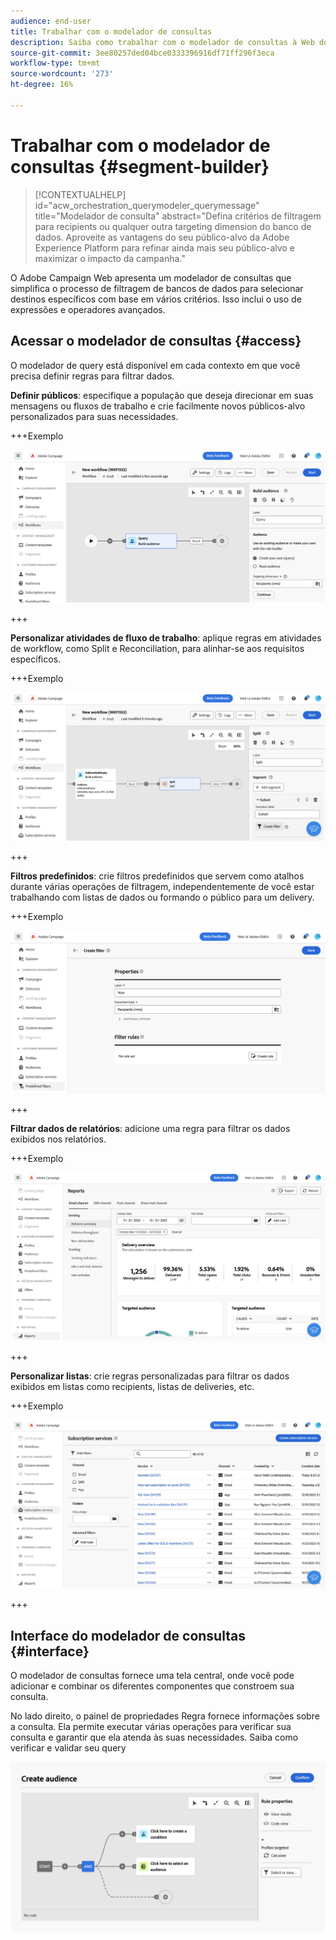```yaml
---
audience: end-user
title: Trabalhar com o modelador de consultas
description: Saiba como trabalhar com o modelador de consultas à Web do Adobe Campaign.
source-git-commit: 3ee80257ded04bce0333396916df71ff296f3eca
workflow-type: tm+mt
source-wordcount: '273'
ht-degree: 16%

---
```


# Trabalhar com o modelador de consultas {#segment-builder}


>[!CONTEXTUALHELP]
>id="acw_orchestration_querymodeler_querymessage"
>title="Modelador de consulta"
>abstract="Defina critérios de filtragem para recipients ou qualquer outra targeting dimension do banco de dados. Aproveite as vantagens do seu público-alvo da Adobe Experience Platform para refinar ainda mais seu público-alvo e maximizar o impacto da campanha."

O Adobe Campaign Web apresenta um modelador de consultas que simplifica o processo de filtragem de bancos de dados para selecionar destinos específicos com base em vários critérios. Isso inclui o uso de expressões e operadores avançados.

## Acessar o modelador de consultas {#access}

O modelador de query está disponível em cada contexto em que você precisa definir regras para filtrar dados.

**Definir públicos**: especifique a população que deseja direcionar em suas mensagens ou fluxos de trabalho e crie facilmente novos públicos-alvo personalizados para suas necessidades. <!--(LINK TBD)-->

+++Exemplo

![](assets/access-audience.png)

+++

**Personalizar atividades de fluxo de trabalho**: aplique regras em atividades de workflow, como Split e Reconciliation, para alinhar-se aos requisitos específicos. <!--(LINK TBD)-->

+++Exemplo

![](assets/access-workflow.png)

+++

<!--**Dynamize content**: make your content dynamic by creating conditions that define which content should be displayed to different recipients, ensuring personalized and relevant messaging.

+++Example

![](assets/access-audience.png)

 +++
-->

**Filtros predefinidos**: crie filtros predefinidos que servem como atalhos durante várias operações de filtragem, independentemente de você estar trabalhando com listas de dados ou formando o público para um delivery. <!--(LINK TBD)-->

+++Exemplo

![](assets/access-predefined-filter.png)

+++

**Filtrar dados de relatórios**: adicione uma regra para filtrar os dados exibidos nos relatórios. <!--(LINK TBD)-->

+++Exemplo

![](assets/access-reports.png)

+++

**Personalizar listas**: crie regras personalizadas para filtrar os dados exibidos em listas como recipients, listas de deliveries, etc. <!--(LINK TBD)-->

+++Exemplo

![](assets/access-lists.png)

+++

## Interface do modelador de consultas {#interface}

O modelador de consultas fornece uma tela central, onde você pode adicionar e combinar os diferentes componentes que constroem sua consulta.

No lado direito, o painel de propriedades Regra fornece informações sobre a consulta. Ela permite executar várias operações para verificar sua consulta e garantir que ela atenda às suas necessidades. Saiba como verificar e validar seu query

![](assets/query-interface.png)
